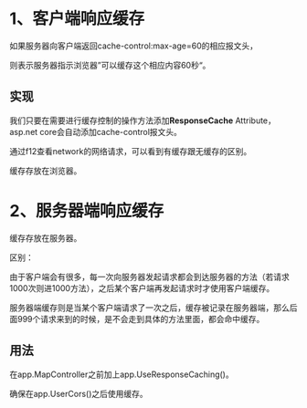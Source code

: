 # 1、客户端响应缓存

如果服务器向客户端返回cache-control:max-age=60的相应报文头，

则表示服务器指示浏览器”可以缓存这个相应内容60秒“。

## 实现

我们只要在需要进行缓存控制的操作方法添加**ResponseCache** Attribute，asp.net core会自动添加cache-control报文头。

通过f12查看network的网络请求，可以看到有缓存跟无缓存的区别。

缓存存放在浏览器。

# 2、服务器端响应缓存

缓存存放在服务器。

区别：

由于客户端会有很多，每一次向服务器发起请求都会到达服务器的方法（若请求1000次则进1000方法），之后某个客户端再发起请求时才使用客户端缓存。

服务器端缓存则是当某个客户端请求了一次之后，缓存被记录在服务器端，那么后面999个请求来到的时候，是不会走到具体的方法里面，都会命中缓存。

## 用法

在app.MapController之前加上app.UseResponseCaching()。

确保在app.UserCors()之后使用缓存。